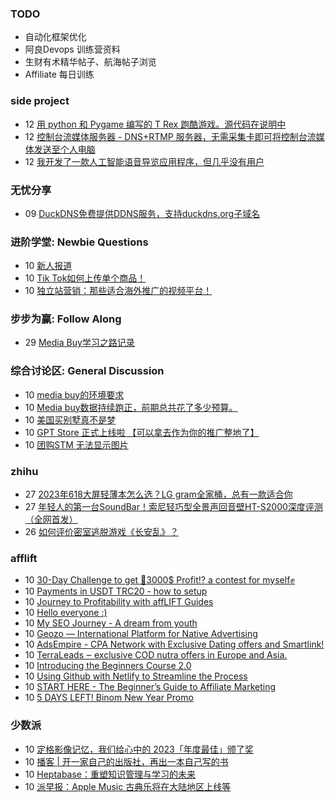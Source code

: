 ### TODO
-  自动化框架优化
-  阿良Devops 训练营资料
-  生财有术精华帖子、航海帖子浏览
-  Affiliate 每日训练

### side project
<!-- sideproject:START -->
-  12 [用 python 和 Pygame 编写的 T Rex 跑酷游戏。源代码在说明中](https://www.youtube.com/watch?v=pZySIXSelCA)
-  12 [控制台流媒体服务器 - DNS+RTMP 服务器，无需采集卡即可将控制台流媒体发送至个人电脑](https://github.com/Aioros/console-streaming-server)
-  12 [我开发了一款人工智能语音导览应用程序，但几乎没有用户](https://www.reddit.com/r/SideProject/comments/18gpp0e/ive_built_an_ai_audio_tour_app_but_have_almost_no/)<!-- sideproject:END -->


### 无忧分享
<!-- ruyo:START -->
-  09 [DuckDNS免费提供DDNS服务，支持duckdns.org子域名](https://51.ruyo.net/18593.html)<!-- ruyo:END -->

### 进阶学堂: Newbie Questions
<!-- advertcn1:START -->
-  10 [新人报道](https://www.advertcn.com/thread-113621-1-1.html)
-  10 [Tik Tok如何上传单个商品！](https://www.advertcn.com/thread-113620-1-1.html)
-  10 [独立站营销：那些适合海外推广的视频平台！](https://www.advertcn.com/thread-113614-1-1.html)<!-- advertcn1:END -->

### 步步为赢: Follow Along
<!-- advertcn2:START -->
-  29 [Media Buy学习之路记录](https://www.advertcn.com/thread-113493-1-1.html)<!-- advertcn2:END -->

### 综合讨论区: General Discussion
<!-- advertcn3:START -->
-  10 [media buy的环境要求](https://www.advertcn.com/thread-113626-1-1.html)
-  10 [Media buy数据持续跑正，前期总共花了多少预算。](https://www.advertcn.com/thread-113622-1-1.html)
-  10 [美国买别墅真不是梦](https://www.advertcn.com/thread-113618-1-1.html)
-  10 [GPT Store 正式上线啦 【可以拿去作为你的推广整地了】](https://www.advertcn.com/thread-113617-1-1.html)
-  10 [团购STM 无法显示图片](https://www.advertcn.com/thread-113611-1-1.html)<!-- advertcn3:END -->


### zhihu
<!-- zhihu:START -->
-  27 [2023年618大屏轻薄本怎么选？LG gram全家桶，总有一款适合你](http://zhuanlan.zhihu.com/p/632641888?utm_campaign=rss&utm_medium=rss&utm_source=rss&utm_content=title)
-  27 [年轻人的第一台SoundBar！索尼轻巧型全景声回音壁HT-S2000深度评测（全网首发）](http://zhuanlan.zhihu.com/p/630990296?utm_campaign=rss&utm_medium=rss&utm_source=rss&utm_content=title)
-  26 [如何评价密室逃脱游戏《长安乱》？](http://www.zhihu.com/question/563950552/answer/3045961312?utm_campaign=rss&utm_medium=rss&utm_source=rss&utm_content=title)<!-- zhihu:END -->

### afflift
<!-- afflift:START -->
-  10 [30-Day Challenge to get 🎯3000$ Profit⁉ a contest for myself✊](https://afflift.com/f/threads/30-day-challenge-to-get-%F0%9F%8E%AF3000-profit%E2%81%89-a-contest-for-myself%E2%9C%8A.9419/)
-  10 [Payments in USDT TRC20 - how to setup](https://afflift.com/f/threads/payments-in-usdt-trc20-how-to-setup.12435/)
-  10 [Journey to Profitability with affLIFT Guides](https://afflift.com/f/threads/journey-to-profitability-with-afflift-guides.10148/)
-  10 [Hello everyone :&rpar;](https://afflift.com/f/threads/hello-everyone.12425/)
-  10 [My SEO Journey - A dream from youth](https://afflift.com/f/threads/my-seo-journey-a-dream-from-youth.12005/)
-  10 [Geozo — International Platform for Native Advertising](https://afflift.com/f/threads/geozo-%E2%80%94-international-platform-for-native-advertising.12082/)
-  10 [AdsEmpire - CPA Network with Exclusive Dating offers and Smartlink!](https://afflift.com/f/threads/adsempire-cpa-network-with-exclusive-dating-offers-and-smartlink.6820/)
-  10 [TerraLeads ‒ exclusive COD nutra offers in Europe and Asia.](https://afflift.com/f/threads/terraleads-%E2%80%92-exclusive-cod-nutra-offers-in-europe-and-asia.3287/)
-  10 [Introducing the Beginners Course 2.0](https://afflift.com/f/threads/introducing-the-beginners-course-2-0.12432/)
-  10 [Using Github with Netlify to Streamline the Process](https://afflift.com/f/threads/using-github-with-netlify-to-streamline-the-process.9145/)
-  10 [START HERE - The Beginner’s Guide to Affiliate Marketing](https://afflift.com/f/threads/start-here-the-beginner%E2%80%99s-guide-to-affiliate-marketing.12310/)
-  10 [5 DAYS LEFT! Binom New Year Promo](https://afflift.com/f/threads/5-days-left-binom-new-year-promo.12433/)<!-- afflift:END -->

### 少数派
<!-- sspai:START -->
-  10 [定格影像记忆，我们给心中的 2023「年度最佳」颁了奖](https://sspai.com/post/85655)
-  10 [播客 | 开一家自己的出版社，再出一本自己写的书](https://sspai.com/post/85675)
-  10 [Heptabase：重塑知识管理与学习的未来](https://sspai.com/post/85171)
-  10 [派早报：Apple Music 古典乐将在大陆地区上线等](https://sspai.com/post/85699)<!-- sspai:END -->
